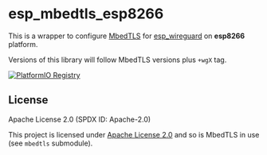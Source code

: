 # esp_mbedtls_esp8266

This is a wrapper to configure [MbedTLS](https://github.com/Mbed-TLS/mbedtls)
for [esp_wireguard](https://github.com/droscy/esp_wireguard/) on **esp8266** platform.

Versions of this library will follow MbedTLS versions plus `+wgX` tag.

[![PlatformIO Registry](https://badges.registry.platformio.org/packages/droscy/library/esp_mbedtls_esp8266.svg)](https://registry.platformio.org/libraries/droscy/esp_mbedtls_esp8266)

## License

Apache License 2.0 (SPDX ID: Apache-2.0)

This project is licensed under [Apache License 2.0](https://spdx.org/licenses/Apache-2.0.html)
and so is MbedTLS in use (see `mbedtls` submodule).
